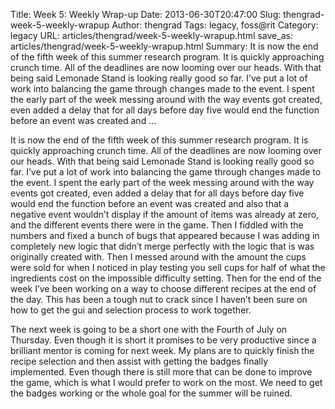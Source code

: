 Title: Week 5: Weekly Wrap-up
Date: 2013-06-30T20:47:00
Slug: thengrad-week-5-weekly-wrapup
Author: thengrad
Tags: legacy, foss@rit
Category: legacy
URL: articles/thengrad/week-5-weekly-wrapup.html
save_as: articles/thengrad/week-5-weekly-wrapup.html
Summary: It is now the end of the fifth week of this summer research program. It is quickly approaching crunch time. All of the deadlines are now looming over our heads. With that being said Lemonade Stand is looking really good so far. I’ve put a lot of work into balancing the game through changes made to the event. I spent the early part of the week messing around with the way events got created, even added a delay that for all days before day five would end the function before an event was created and ... 

It is now the end of the fifth week of this summer research program. It is
quickly approaching crunch time. All of the deadlines are now looming over our
heads. With that being said Lemonade Stand is looking really good so far. I’ve
put a lot of work into balancing the game through changes made to the event. I
spent the early part of the week messing around with the way events got
created, even added a delay that for all days before day five would end the
function before an event was created and also that a negative event wouldn’t
display if the amount of items was already at zero, and the different events
there were in the game. Then I fiddled with the numbers and fixed a bunch of
bugs that appeared because I was adding in completely new logic that didn’t
merge perfectly with the logic that is was originally created with. Then I
messed around with the amount the cups were sold for when I noticed in play
testing you sell cups for half of what the ingredients cost on the impossible
difficulty setting. Then for the end of the week I’ve been working on a way to
choose different recipes at the end of the day. This has been a tough nut to
crack since I haven’t been sure on how to get the gui and selection process to
work together.

The next week is going to be a short one with the Fourth of July on Thursday.
Even though it is short it promises to be very productive since a brilliant
mentor is coming for next week. My plans are to quickly finish the recipe
selection and then assist with getting the badges finally implemented. Even
though there is still more that can be done to improve the game, which is what
I would prefer to work on the most. We need to get the badges working or the
whole goal for the summer will be ruined.

